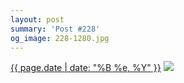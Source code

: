 ```yaml
---
layout: post
summary: 'Post #228'
og_image: 228-1280.jpg
---
```


<p>
  <time><a href="/228">{{ page.date | date: "%B %e, %Y" }}</a></time>
  <a href="/228"><img src="{{ site.assets_url }}/228-640.jpg" srcset="{{ site.assets_url }}/228-1280.jpg 1280w, {{ site.assets_url }}/228-960.jpg 960w, {{ site.assets_url }}/228-640.jpg 640w, {{ site.assets_url }}/228-320.jpg 320w" sizes="(min-width: 700px) 50vw, calc(100vw - 2rem)" /></a>
</p>
